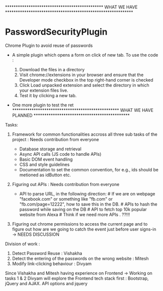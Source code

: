 ********************************************** WHAT WE HAVE ************************************************************
# PasswordSecurityPlugin
Chrome Plugin to avoid reuse of passwords

* A simple plugin which opens a form on click of new tab.
   To use the code :

   1) Download the files in a directory
   2) Visit chrome://extensions in your browser and ensure that the Developer mode checkbox in the top right-hand corner is         checked
   3) Click Load unpacked extension and select the directory in which your extension files live.
   4) Test it by clicking a new tab.

* One more plugin to test the ret
************************************************** WHAT WE HAVE PLANNED *********************************************

Tasks:

1. Framework for common functionalities accross all three sub tasks of the project : Needs contribution from everyone
    * Database storage and retrieval  
    * Async API calls (JS code to handle APIs)
    * Basic DOM event handling
    * CSS and style guidelines
    * Documentation to set the common convention, for e.g., ids should be metioned as idButton etc.
    
 2. Figuring out APIs : Needs contribution from everyone
    * API to parse URL, in the following direction:
              # If we are on webpage "facebook.com" or something like "fb.com" or "fb.com/page=12222", how to save this
                in the DB.
              # APIs to hash the password while saving on the DB
              # API to fetch top 10k popular website from Alexa
              # Think if we need more APIs . ??!!!
              
3. Figuring out chrome permissions to access the current page and to figure out how are we going to catch the event just before user signs-in -> NEEDS DISCUSSION

Division of work : 

1) Detect Password Reuse : Vishakha
2) Detect the entering of the passwords on the wrong website : Mitesh
3) Modify link-clicking behaviour : Divyam

Since Vishakha and Mitesh having experience on Frontend -> Working on tasks 1 & 2
Divyam will explore the Frontend tech stack first : Bootstrap, jQuery and AJAX. API options and jquery 
